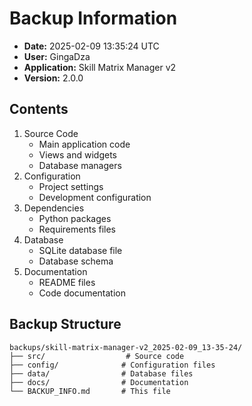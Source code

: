 # Backup Information

- **Date:** 2025-02-09 13:35:24 UTC
- **User:** GingaDza
- **Application:** Skill Matrix Manager v2
- **Version:** 2.0.0

## Contents
1. Source Code
   - Main application code
   - Views and widgets
   - Database managers
2. Configuration
   - Project settings
   - Development configuration
3. Dependencies
   - Python packages
   - Requirements files
4. Database
   - SQLite database file
   - Database schema
5. Documentation
   - README files
   - Code documentation

## Backup Structure
```
backups/skill-matrix-manager-v2_2025-02-09_13-35-24/
├── src/                  # Source code
├── config/              # Configuration files
├── data/                # Database files
├── docs/                # Documentation
└── BACKUP_INFO.md       # This file
```
